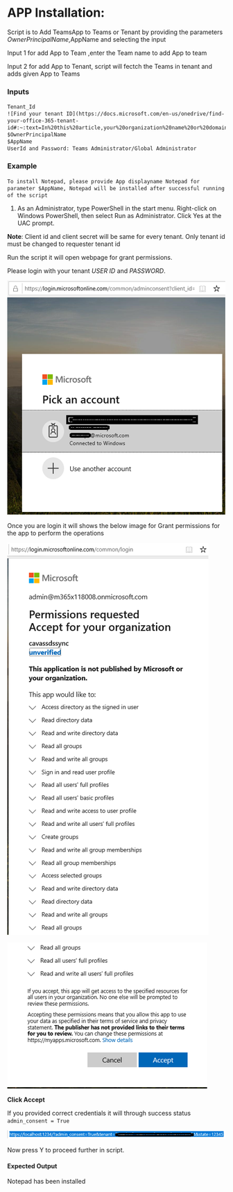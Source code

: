 # APP Installation:

  Script is to Add TeamsApp to Teams or Tenant by providing the parameters $OwnerPrincipalName,$AppName and selecting the input 
  
  Input 1 for add App to Team ,enter the Team name to add App to team
  
  Input 2 for add App to Tenant, script will fectch the Teams in tenant and adds given App to Teams
  
  ### Inputs 
    Tenant_Id 
    ![Find your tenant ID](https://docs.microsoft.com/en-us/onedrive/find-your-office-365-tenant-id#:~:text=In%20this%20article,your%20organization%20name%20or%20domain.)
    $OwnerPrincipalName
    $AppName
    UserId and Password: Teams Administrator/Global Administrator
    
  ### Example 
    To install Notepad, please provide App displayname Notepad for parameter $AppName, Notepad will be installed after successful running of the script 
    

1. As an Administrator, type PowerShell in the start menu. Right-click on Windows PowerShell, then select Run as Administrator.
Click Yes at the UAC prompt.

**Note**: Client id and client secret will be same for every tenant. Only tenant id must be changed to requester tenant id

Run the script it will open webpage for grant permissions.

Please login with your tenant _USER ID_ and _PASSWORD_.

![Signin](https://github.com/Geetha63/MS-Teams-Scripts/blob/master/Images/Siginin.png)


Once you are login it will shows the below image for Grant permissions for the app to perform the operations

![GrantPermission](https://github.com/Geetha63/MS-Teams-Scripts/blob/master/Images/GrantPermissions.png)

![GrantPermission](https://github.com/Geetha63/MS-Teams-Scripts/blob/master/Images/GrantPermissions2.png)

**Click Accept**

If you provided correct credentials it will through success status `admin_consent = True`

![Admin Consent](https://github.com/Geetha63/MS-Teams-Scripts/blob/master/Images/AdminConsent.png)

Now press Y to proceed further in script.

#### Expected Output
Notepad has been installed  


